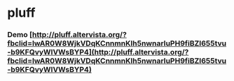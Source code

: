 # pluff

### Demo [http://pluff.altervista.org/?fbclid=IwAR0W8WjkVDqKCnnmnKIh5nwnarIuPH9fiBZI655tvu-b9KFQvyWIVWsBYP4](http://pluff.altervista.org/?fbclid=IwAR0W8WjkVDqKCnnmnKIh5nwnarIuPH9fiBZI655tvu-b9KFQvyWIVWsBYP4) 
